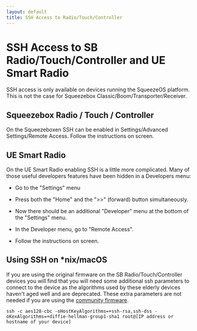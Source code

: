 ```yaml
---
layout: default
title: SSH Access to Radio/Touch/Controller
---
```


# SSH Access to SB Radio/Touch/Controller and UE Smart Radio

SSH access is only available on devices running the SqueezeOS platform. This is not the case for Squeezebox Classic/Boom/Transporter/Receiver.

## Squeezebox Radio / Touch / Controller

On the Squeezeboxen SSH can be enabled in Settings/Advanced Settings/Remote Access. Follow the instructions on screen.

## UE Smart Radio

On the UE Smart Radio enabling SSH is a little more complicated. Many of those useful developers features have been hidden in a Developers menu:

* Go to the "Settings" menu

* Press both the "Home" and the ">>" (forward) button simultaneously.

* Now there should be an additional "Developer" menu at the bottom of the "Settings" menu.

* In the Developer menu, go to "Remote Access".

* Follow the instructions on screen.

## Using SSH on *nix/macOS

If you are using the original firmware on the SB Radio/Touch/Controller devices you will find that you will need some additional ssh parameters to connect to the device as the algorithms used by these elderly devices haven't aged well and are deprecated. These extra parameters are not needed if you are using the [community firmware](https://forums.slimdevices.com/forum/user-forums/3rd-party-software/110192-announce-community-firmware-for-squeezebox-radio-touch-controller-and-lms-8).

```
ssh -c aes128-cbc -oHostKeyAlgorithms=+ssh-rsa,ssh-dss -oKexAlgorithms=+diffie-hellman-group1-sha1 root@[IP address or hostname of your device]
```
